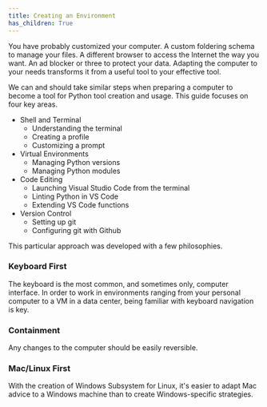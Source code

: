 ```yaml
---
title: Creating an Environment
has_children: True
---
```


You have probably customized your computer.
A custom foldering schema to manage your files.
A different browser to access the Internet the way you want.
An ad blocker or three to protect your data.
Adapting the computer to your needs transforms it from a useful tool to your effective tool.

We can and should take similar steps when preparing a computer to become a tool for Python tool creation and usage.
This guide focuses on four key areas.

* Shell and Terminal
  * Understanding the terminal
  * Creating a profile
  * Customizing a prompt
* Virtual Environments
  * Managing Python versions
  * Managing Python modules
* Code Editing
  * Launching Visual Studio Code from the terminal
  * Linting Python in VS Code
  * Extending VS Code functions
* Version Control
  * Setting up git
  * Configuring git with Github

This particular approach was developed with a few philosophies.

### Keyboard First

The keyboard is the most common, and sometimes only, computer interface.
In order to work in environments ranging from your personal computer to a VM in a data center, being familiar with keyboard navigation is key.

### Containment

Any changes to the computer should be easily reversible.

### Mac/Linux First

With the creation of Windows Subsystem for Linux, it's easier to adapt Mac advice to a Windows machine than to create Windows-specific strategies.
